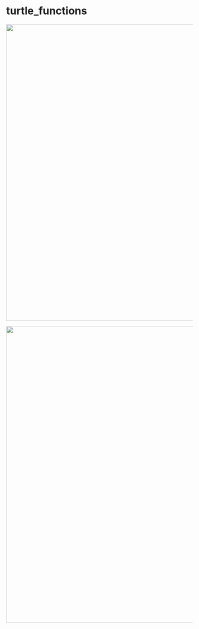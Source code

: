 # turtle_functions

<p align="center"><img src="https://media.geeksforgeeks.org/wp-content/uploads/tttttttttttttttttt5-1024x349.jpg" width="800px"></p>

<p align="center"><img src="https://i.ytimg.com/vi/3-2aPIFbmvc/maxresdefault.jpg" width="800px"></p>

